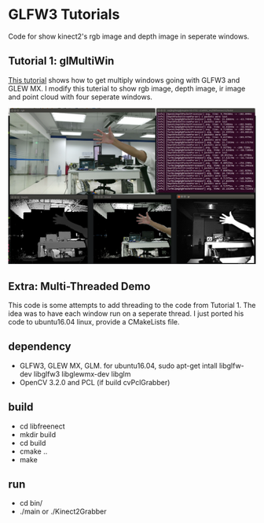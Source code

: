# GLFW3 Tutorials
Code for show kinect2's rgb image and depth image in seperate windows.

## Tutorial 1: glMultiWin

[This tutorial](http://blog.gvnott.com/2013/05/18/tutorial-multiple-windows-with-glfw3-and-glew-mx/) shows how to get multiply windows going with GLFW3 and GLEW MX.
I modify this tuterial to show rgb image, depth image, ir image and point cloud with four seperate windows.

![](https://github.com/suijingfeng/libfreenect2/blob/master/glMultiWin/doc/fourwin.png)


## Extra: Multi-Threaded Demo

This code is some attempts to add threading to the code from Tutorial 1. 
The idea was to have each window run on a seperate thread.
I just ported his code to ubuntu16.04 linux, provide a CMakeLists file. 

## dependency
* GLFW3, GLEW MX, GLM. for ubuntu16.04, sudo apt-get intall libglfw-dev libglfw3 libglewmx-dev libglm
* OpenCV 3.2.0 and PCL (if build cvPclGrabber)

## build
* cd libfreenect
* mkdir build
* cd build
* cmake ..
* make

## run
* cd bin/
* ./main or ./Kinect2Grabber

